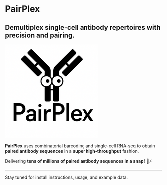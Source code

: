 # PairPlex
Demultiplex single-cell antibody repertoires with precision and pairing.
---

<img src="./pairplex/data/pairplex_logo.png" alt="PairPlex Logo" width="300" />


**PairPlex** uses combinatorial barcoding and single-cell RNA-seq to obtain **paired antibody sequences** in a **super high-throughput** fashion.

Delivering **tens of millions of paired antibody sequences in a snap!** 🔬⚡

---

Stay tuned for install instructions, usage, and example data.